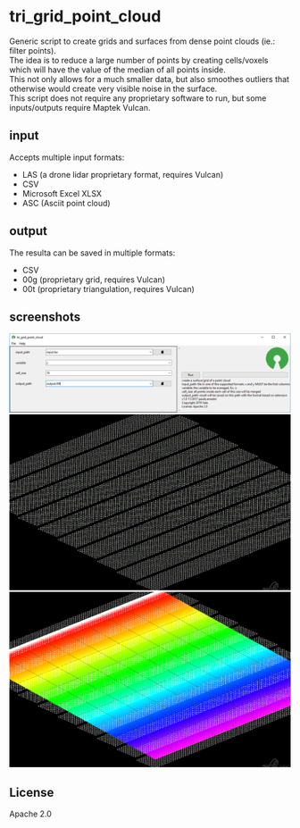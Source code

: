 # tri_grid_point_cloud
Generic script to create grids and surfaces from dense point clouds (ie.: filter points).  
The idea is to reduce a large number of points by creating cells/voxels which will have the value of the median of all points inside.  
This not only allows for a much smaller data, but also smoothes outliers that otherwise would create very visible noise in the surface.  
This script does not require any proprietary software to run, but some inputs/outputs require Maptek Vulcan.  

## input
Accepts multiple input formats:  
 - LAS (a drone lidar proprietary format, requires Vulcan)
 - CSV
 - Microsoft Excel XLSX
 - ASC (Asciit point cloud)

## output
The resulta can be saved in multiple formats:  
 - CSV
 - 00g (proprietary grid, requires Vulcan)
 - 00t (proprietary triangulation, requires Vulcan)

## screenshots
![screenshot1](https://github.com/pemn/tri_grid_point_cloud/blob/master/assets/screenshot1.png)  
![screenshot2](https://github.com/pemn/tri_grid_point_cloud/blob/master/assets/screenshot2.png)  
![screenshot3](https://github.com/pemn/tri_grid_point_cloud/blob/master/assets/screenshot3.png)  
## License
Apache 2.0
